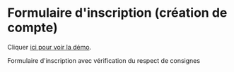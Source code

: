 # Formulaire d'inscription (création de compte)
Cliquer [ici pour voir la démo](https://lysspiral.github.io/form_signup).

Formulaire d'inscription avec vérification du respect de consignes

